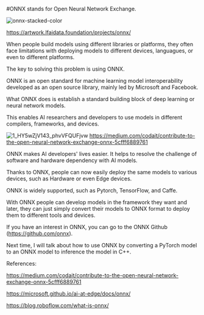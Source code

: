 #ONNX stands for Open Neural Network Exchange.


![onnx-stacked-color](https://user-images.githubusercontent.com/108073642/182836749-59ea9a58-7706-41b0-a39f-b1f9b60b0b45.png)

https://artwork.lfaidata.foundation/projects/onnx/



When people build models using different libraries or platforms, they often face limitations with deploying models to different devices, languagues, or even to different platforms.


The key to solving this problem is using ONNX.

ONNX is an open standard for machine learning model interoperability developed as an open source library, mainly led by Microsoft and Facebook.



What ONNX does is establish a standard building block of deep learning or neural network models.


This enables AI researchers and developers to use models in different compilers, frameworks, and devices.


![1_HY5wZjV143_phvVFQUFjvw](https://user-images.githubusercontent.com/108073642/182836762-d9b7aef9-f03b-4e6c-bb8d-720715658c0e.png)
https://medium.com/codait/contribute-to-the-open-neural-network-exchange-onnx-5cfff6889761



ONNX makes AI developers' lives easier. It helps to resolve the challenge of software and hardware dependency with AI models.

Thanks to ONNX, people can now easily deploy the same models to various devices, such as Hardware or even Edge devices.



ONNX is widely supported, such as Pytorch, TensorFlow, and Caffe.


With ONNX people can develop models in the framework they want and later, they can just simply convert their models to ONNX format to deploy them to different tools and devices.



If you have an interest in ONNX, you can go to the ONNX Github (https://github.com/onnx).



Next time, I will talk about how to use ONNX by converting a PyTorch model to an ONNX model to inference the model in C++.







References:

https://medium.com/codait/contribute-to-the-open-neural-network-exchange-onnx-5cfff6889761

https://microsoft.github.io/ai-at-edge/docs/onnx/

https://blog.roboflow.com/what-is-onnx/
